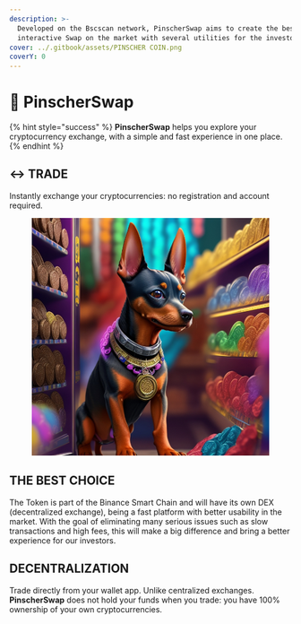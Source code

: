 ```yaml
---
description: >-
  Developed on the Bscscan network, PinscherSwap aims to create the best
  interactive Swap on the market with several utilities for the investors.
cover: ../.gitbook/assets/PINSCHER COIN.png
coverY: 0
---
```


# 🔂 PinscherSwap



{% hint style="success" %}
**PinscherSwap** helps you explore your cryptocurrency exchange, with a simple and fast experience in one place.
{% endhint %}

## ↔️ TRADE

Instantly exchange your cryptocurrencies: no registration and account required.



<figure><img src="../.gitbook/assets/DreamShaper_v7_Happy_Pinscher_puppy_shopping_in_a_coin_store_0.jpg" alt=""><figcaption></figcaption></figure>

## THE BEST CHOICE&#x20;

The Token is part of the Binance Smart Chain and will have its own DEX (decentralized exchange), being a fast platform with better usability in the market. With the goal of eliminating many serious issues such as slow transactions and high fees, this will make a big difference and bring a better experience for our investors.

## DECENTRALIZATION&#x20;

Trade directly from your wallet app. Unlike centralized exchanges. **PinscherSwap** does not hold your funds when you trade: you have 100% ownership of your own cryptocurrencies.

